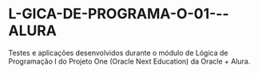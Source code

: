 # L-GICA-DE-PROGRAMA-O-01---ALURA
Testes e aplicações desenvolvidos durante o módulo de Lógica de Programação I do Projeto One (Oracle Next Education) da Oracle + Alura.
